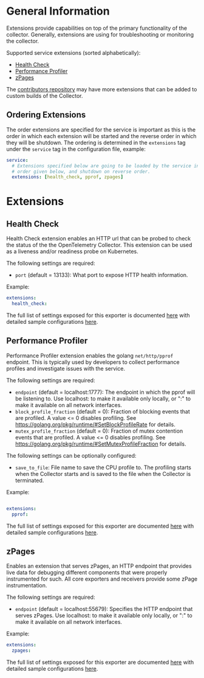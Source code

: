 # General Information
Extensions provide capabilities on top of the primary functionality of the collector.
Generally, extensions are using for troubleshooting or monitoring the collector.

Supported service extensions (sorted alphabetically):
- [Health Check](#health_check)
- [Performance Profiler](#pprof)
- [zPages](#zpages)

The [contributors repository](https://github.com/open-telemetry/opentelemetry-service-contrib)
 may have more extensions that can be added to custom builds of the Collector.

## Ordering Extensions
The order extensions are specified for the service is important as this is the
order in which each extension will be started and the reverse order in which they
will be shutdown. The ordering is determined in the `extensions` tag under the
`service` tag in the configuration file, example:

```yaml
service:
  # Extensions specified below are going to be loaded by the service in the
  # order given below, and shutdown on reverse order.
  extensions: [health_check, pprof, zpages]
```

# Extensions

## <a name="health_check"></a>Health Check
Health Check extension enables an HTTP url that can be probed to check the
status of the the OpenTelemetry Collector. This extension can be used as a
liveness and/or readiness probe on Kubernetes.

The following settings are required:

- `port` (default = 13133): What port to expose HTTP health information.

Example:

```yaml
extensions:
  health_check:
```

The full list of settings exposed for this exporter is documented [here](healthextension/config.go)
with detailed sample configurations [here](healthextension/testdata/config.yaml).

## <a name="pprof"></a>Performance Profiler
Performance Profiler extension enables the golang `net/http/pprof` endpoint.
This is typically used by developers to collect performance profiles and
investigate issues with the service.

The following settings are required:

- `endpoint` (default = localhost:1777): The endpoint in which the pprof will
be listening to. Use localhost:<port> to make it available only locally, or
":<port>" to make it available on all network interfaces.
- `block_profile_fraction` (default = 0): Fraction of blocking events that
are profiled. A value <= 0 disables profiling. See
https://golang.org/pkg/runtime/#SetBlockProfileRate for details.
- `mutex_profile_fraction` (default = 0): Fraction of mutex contention
events that are profiled. A value <= 0 disables profiling. See
https://golang.org/pkg/runtime/#SetMutexProfileFraction for details.

The following settings can be optionally configured:

- `save_to_file`: File name to save the CPU profile to. The profiling starts when the
Collector starts and is saved to the file when the Collector is terminated.

Example:
```yaml

extensions:
  pprof:
```

The full list of settings exposed for this exporter are documented [here](pprofextension/config.go)
with detailed sample configurations [here](pprofextension/testdata/config.yaml).

## <a name="zpages"></a>zPages
Enables an extension that serves zPages, an HTTP endpoint that provides live
data for debugging different components that were properly instrumented for such.
All core exporters and receivers provide some zPage instrumentation.

The following settings are required:

- `endpoint` (default = localhost:55679): Specifies the HTTP endpoint that serves
zPages. Use localhost:<port> to make it available only locally, or ":<port>" to
make it available on all network interfaces.

Example:
```yaml
extensions:
  zpages:
```

The full list of settings exposed for this exporter are documented [here](zpagesextension/config.go)
with detailed sample configurations [here](zpagesextension/testdata/config.yaml).
